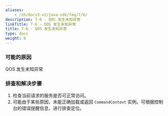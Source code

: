 ```yaml
---
aliases:
    - /zh/docs3-v2/java-sdk/faq/7/6/
description: 7-6 - QOS 发生未知异常
linkTitle: 7-6 - QOS 发生未知异常
title: 7-6 - QOS 发生未知异常
type: docs
weight: 6
---
```




### 可能的原因

QOS 发生未知异常

### 排查和解决步骤

1. 检查当前请求的服务是否可正常访问。 
2. 可能由于某些原因，未能正确加载或返回 `CommandContext` 实例。可根据控制台的错误提醒信息，进行排查定位。